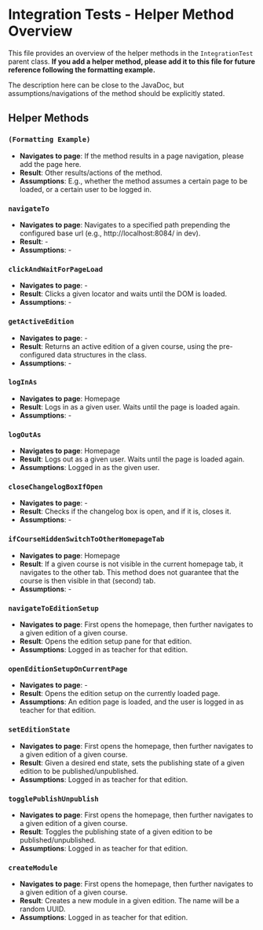 # Integration Tests - Helper Method Overview

This file provides an overview of the helper methods in the ``IntegrationTest`` parent class. **If you add a helper method, please add it to this file for future reference following the formatting example.**

The description here can be close to the JavaDoc, but assumptions/navigations of the method should be explicitly stated.

## Helper Methods

###  ``(Formatting Example)``
- **Navigates to page**: If the method results in a page navigation, please add the page here.
- **Result**: Other results/actions of the method.
- **Assumptions**: E.g., whether the method assumes a certain page to be loaded, or a certain user to be logged in.

### ``navigateTo``
- **Navigates to page**: Navigates to a specified path prepending the configured base url (e.g., http://localhost:8084/ in dev).
- **Result**: -
- **Assumptions**: -

### ``clickAndWaitForPageLoad``
- **Navigates to page**: -
- **Result**: Clicks a given locator and waits until the DOM is loaded.
- **Assumptions**: -

###  ``getActiveEdition``
- **Navigates to page**: -
- **Result**: Returns an active edition of a given course, using the pre-configured data structures in the class.
- **Assumptions**: -

###  ``logInAs``
- **Navigates to page**: Homepage
- **Result**: Logs in as a given user. Waits until the page is loaded again.
- **Assumptions**: -

### ``logOutAs``
- **Navigates to page**: Homepage
- **Result**: Logs out as a given user. Waits until the page is loaded again.
- **Assumptions**: Logged in as the given user.

### ``closeChangelogBoxIfOpen``
- **Navigates to page**: -
- **Result**: Checks if the changelog box is open, and if it is, closes it.
- **Assumptions**: -

### ``ifCourseHiddenSwitchToOtherHomepageTab``
- **Navigates to page**: Homepage
- **Result**: If a given course is not visible in the current homepage tab, it navigates to the other tab. This method does not guarantee that the course is then visible in that (second) tab.
- **Assumptions**: -

### ``navigateToEditionSetup``
- **Navigates to page**: First opens the homepage, then further navigates to a given edition of a given course.
- **Result**: Opens the edition setup pane for that edition.
- **Assumptions**: Logged in as teacher for that edition.

### ``openEditionSetupOnCurrentPage``
- **Navigates to page**: -
- **Result**: Opens the edition setup on the currently loaded page.
- **Assumptions**: An edition page is loaded, and the user is logged in as teacher for that edition.

### ``setEditionState``
- **Navigates to page**: First opens the homepage, then further navigates to a given edition of a given course.
- **Result**: Given a desired end state, sets the publishing state of a given edition to be published/unpublished.
- **Assumptions**: Logged in as teacher for that edition.

### ``togglePublishUnpublish``
- **Navigates to page**: First opens the homepage, then further navigates to a given edition of a given course.
- **Result**: Toggles the publishing state of a given edition to be published/unpublished.
- **Assumptions**: Logged in as teacher for that edition.

### ``createModule``
- **Navigates to page**: First opens the homepage, then further navigates to a given edition of a given course.
- **Result**: Creates a new module in a given edition. The name will be a random UUID.
- **Assumptions**: Logged in as teacher for that edition.